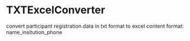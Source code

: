 # TXTExcelConverter
convert participant registration data in txt format to excel
content format: name_insitution_phone
